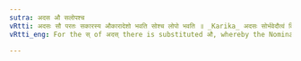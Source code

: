 ```yaml
---
sutra: अदस औ सलोपश्च
vRtti: अदसः सौ परतः सकारस्य औकारादेशो भवति सोश्च लोपो भवति ॥ _Karika_ अदसः सोर्भवेदौत्वं किं सुलोपो विधीयते । ह्रस्वाल्लुप्येत संबुद्धिर्न हलः प्रकृतं हि तत् ॥ आप एत्वं भवेत्तस्मिन्न झलीत्यनुवर्तनात् । प्रत्ययस्थाश्च कादित्वं शीभावश्च प्रसज्यते ॥
vRtti_eng: For the स् of अदस् there is substituted औ, whereby the Nominative affix सु is elided.

---
```

